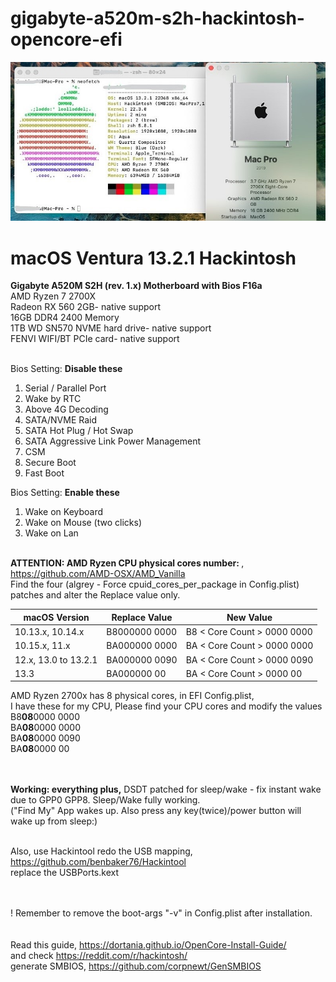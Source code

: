 # gigabyte-a520m-s2h-hackintosh-opencore-efi
<img src="https://github.com/jjone/gigabyte-a520m-s2h-hackintosh-opencore-efi/blob/main/macpro7,1 2023-03.jpg?raw=true"><br />
<H1>macOS Ventura 13.2.1 Hackintosh </H1>


<b>Gigabyte A520M S2H (rev. 1.x) Motherboard with Bios F16a</b> <br />
AMD Ryzen 7 2700X<br />
Radeon RX 560 2GB-  native support<br />
16GB DDR4 2400 Memory<br />
1TB WD SN570 NVME hard drive-  native support<br />
FENVI WIFI/BT PCIe card-  native support<br />
<br />



Bios Setting: <b>Disable these</b> 
1. Serial / Parallel Port
2. Wake by RTC 
3. Above 4G Decoding
4. SATA/NVME Raid
5. SATA Hot Plug / Hot Swap
6. SATA Aggressive Link Power Management
7. CSM
8. Secure Boot
9. Fast Boot

Bios Setting: <b>Enable these</b> 
1. Wake on Keyboard
2. Wake on Mouse (two clicks)
3. Wake on Lan
<br /><br />

<b>ATTENTION: AMD Ryzen CPU physical cores number: </b>, https://github.com/AMD-OSX/AMD_Vanilla<br />
Find the four (algrey - Force cpuid_cores_per_package in Config.plist) patches and alter the Replace value only.

<table>
<thead>
<tr>
<th>macOS Version</th>
<th>Replace Value</th>
<th>New Value</th>
</tr>
</thead>
<tbody>
<tr>
<td>10.13.x, 10.14.x</td>
<td>B8000000 0000</td>
<td>B8 &lt; Core Count &gt; 0000 0000</td>
</tr>
<tr>
<td>10.15.x, 11.x</td>
<td>BA000000 0000</td>
<td>BA &lt; Core Count &gt; 0000 0000</td>
</tr>
<tr>
<td>12.x, 13.0 to 13.2.1</td>
<td>BA000000 0090</td>
<td>BA &lt; Core Count &gt; 0000 0090</td>
</tr>
<tr>
<td>13.3</td>
<td>BA000000 00</td>
<td>BA &lt; Core Count &gt; 0000 00</td>
</tr>
</tbody>
</table>

AMD Ryzen 2700x has 8 physical cores, in EFI Config.plist,<br />
I have these for my CPU, Please find your CPU cores and modify the values <br />
B8<b>08</b>0000 0000<br />
BA<b>08</b>0000 0000<br />
BA<b>08</b>0000 0090<br />
BA<b>08</b>0000 00<br />

<br /><br /><b>Working: everything plus,</b>
DSDT patched for sleep/wake  - fix instant wake due to GPP0 GPP8.
Sleep/Wake fully working. 
<br />("Find My" App wakes up. Also press any key(twice)/power button will wake up from sleep:)

<br />Also, use Hackintool redo the USB mapping, https://github.com/benbaker76/Hackintool
<br />replace the USBPorts.kext

<br /><br />! Remember to remove the boot-args "-v" in Config.plist after installation.
<br /><br /><br />
Read this guide, https://dortania.github.io/OpenCore-Install-Guide/<br />
and check https://reddit.com/r/hackintosh/<br />
generate SMBIOS, https://github.com/corpnewt/GenSMBIOS<br />
